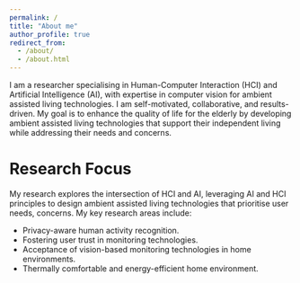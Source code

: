 ```yaml
---
permalink: /
title: "About me"
author_profile: true
redirect_from: 
  - /about/
  - /about.html
---
```


I am a researcher specialising in Human-Computer Interaction (HCI) and Artificial Intelligence (AI), with expertise  in computer vision for ambient assisted living technologies. I am self-motivated, collaborative, and results-driven. My goal is to enhance the quality of life for the elderly by developing ambient assisted living technologies that support their independent living while addressing their needs and concerns.

# Research Focus

My research explores the intersection of HCI and AI, leveraging AI and HCI principles to design ambient assisted living technologies that prioritise user needs, concerns. My key research areas include:
* Privacy-aware human activity recognition.
* Fostering user trust in monitoring technologies.
* Acceptance of vision-based monitoring technologies in home environments.
* Thermally comfortable and energy-efficient home environment.
